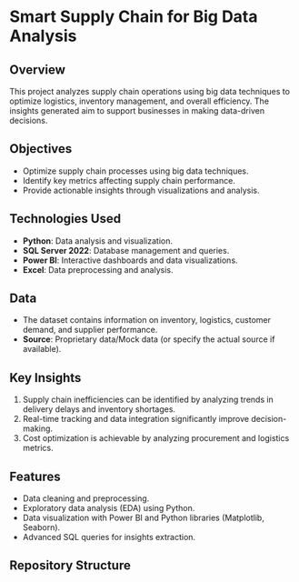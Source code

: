 # Smart Supply Chain for Big Data Analysis

## **Overview**
This project analyzes supply chain operations using big data techniques to optimize logistics, inventory management, and overall efficiency. The insights generated aim to support businesses in making data-driven decisions.

## **Objectives**
- Optimize supply chain processes using big data techniques.
- Identify key metrics affecting supply chain performance.
- Provide actionable insights through visualizations and analysis.

## **Technologies Used**
- **Python**: Data analysis and visualization.
- **SQL Server 2022**: Database management and queries.
- **Power BI**: Interactive dashboards and data visualizations.
- **Excel**: Data preprocessing and analysis.

## **Data**
- The dataset contains information on inventory, logistics, customer demand, and supplier performance.
- **Source**: Proprietary data/Mock data (or specify the actual source if available).

## **Key Insights**
1. Supply chain inefficiencies can be identified by analyzing trends in delivery delays and inventory shortages.
2. Real-time tracking and data integration significantly improve decision-making.
3. Cost optimization is achievable by analyzing procurement and logistics metrics.

## **Features**
- Data cleaning and preprocessing.
- Exploratory data analysis (EDA) using Python.
- Data visualization with Power BI and Python libraries (Matplotlib, Seaborn).
- Advanced SQL queries for insights extraction.

## **Repository Structure**
